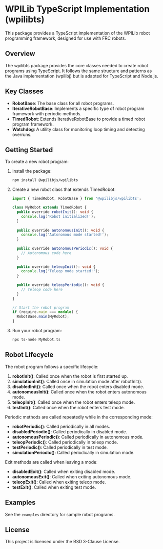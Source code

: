# WPILib TypeScript Implementation (wpilibts)

This package provides a TypeScript implementation of the WPILib robot programming framework, designed for use with FRC robots.

## Overview

The wpilibts package provides the core classes needed to create robot programs using TypeScript. It follows the same structure and patterns as the Java implementation (wpilibj) but is adapted for TypeScript and Node.js.

## Key Classes

- **RobotBase**: The base class for all robot programs.
- **IterativeRobotBase**: Implements a specific type of robot program framework with periodic methods.
- **TimedRobot**: Extends IterativeRobotBase to provide a timed robot program framework.
- **Watchdog**: A utility class for monitoring loop timing and detecting overruns.

## Getting Started

To create a new robot program:

1. Install the package:
   ```bash
   npm install @wpilibjs/wpilibts
   ```

2. Create a new robot class that extends TimedRobot:
   ```typescript
   import { TimedRobot, RobotBase } from '@wpilibjs/wpilibts';

   class MyRobot extends TimedRobot {
     public override robotInit(): void {
       console.log('Robot initialized!');
     }
     
     public override autonomousInit(): void {
       console.log('Autonomous mode started!');
     }
     
     public override autonomousPeriodic(): void {
       // Autonomous code here
     }
     
     public override teleopInit(): void {
       console.log('Teleop mode started!');
     }
     
     public override teleopPeriodic(): void {
       // Teleop code here
     }
   }

   // Start the robot program
   if (require.main === module) {
     RobotBase.main(MyRobot);
   }
   ```

3. Run your robot program:
   ```bash
   npx ts-node MyRobot.ts
   ```

## Robot Lifecycle

The robot program follows a specific lifecycle:

1. **robotInit()**: Called once when the robot is first started up.
2. **simulationInit()**: Called once in simulation mode after robotInit().
3. **disabledInit()**: Called once when the robot enters disabled mode.
4. **autonomousInit()**: Called once when the robot enters autonomous mode.
5. **teleopInit()**: Called once when the robot enters teleop mode.
6. **testInit()**: Called once when the robot enters test mode.

Periodic methods are called repeatedly while in the corresponding mode:

- **robotPeriodic()**: Called periodically in all modes.
- **disabledPeriodic()**: Called periodically in disabled mode.
- **autonomousPeriodic()**: Called periodically in autonomous mode.
- **teleopPeriodic()**: Called periodically in teleop mode.
- **testPeriodic()**: Called periodically in test mode.
- **simulationPeriodic()**: Called periodically in simulation mode.

Exit methods are called when leaving a mode:

- **disabledExit()**: Called when exiting disabled mode.
- **autonomousExit()**: Called when exiting autonomous mode.
- **teleopExit()**: Called when exiting teleop mode.
- **testExit()**: Called when exiting test mode.

## Examples

See the `examples` directory for sample robot programs.

## License

This project is licensed under the BSD 3-Clause License.
